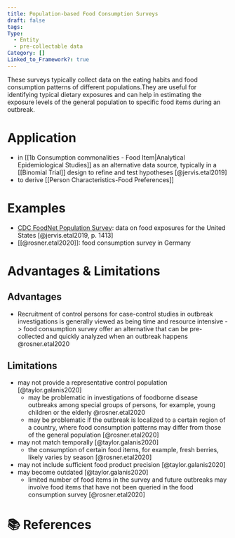 ```yaml
---
title: Population-based Food Consumption Surveys
draft: false
tags: 
Type:
  - Entity
  - pre-collectable data
Category: []
Linked_to_Framework?: true
---
```


These surveys typically collect data on the eating habits and food consumption patterns of different populations.They are useful for identifying typical dietary exposures and can help in estimating the exposure levels of the general population to specific food items during an outbreak.

# Application
- in [[1b Consumption commonalities - Food Item|Analytical Epidemiological Studies]] as an alternative data source, typically in a [[Binomial Trial]] design to refine and test hypotheses [@jervis.etal2019]
- to derive [[Person Characteristics-Food Preferences]]

# Examples
- [CDC FoodNet Population Survey](https://www.cdc.gov/foodnet/surveys/population.html): data on food exposures for the United States [@jervis.etal2019, p. 1413]
- [[@rosner.etal2020]]: food consumption survey in Germany

# Advantages & Limitations 
## Advantages
- Recruitment of control persons for case-control studies in outbreak investigations is generally viewed as being time and resource intensive 
  -> food consumption survey offer an alternative that can be pre-collected and quickly analyzed when an outbreak happens @rosner.etal2020

## Limitations
- may not provide a representative control population [@taylor.galanis2020]
	- may be problematic in investigations of foodborne disease outbreaks among special groups of persons, for example, young children or the elderly @rosner.etal2020
	- may be problematic if the outbreak is localized to a certain region of a country, where food consumption patterns may differ from those of the general population [@rosner.etal2020] 
- may not match temporally [@taylor.galanis2020]
	- the consumption of certain food items, for example, fresh berries, likely varies by season [@rosner.etal2020] 
- may not include sufficient food product precision [@taylor.galanis2020]
- may become outdated [@taylor.galanis2020]
	- limited number of food items in the survey and future outbreaks may involve food items that have not been queried in the food consumption survey [@rosner.etal2020]  

# 📚 References
